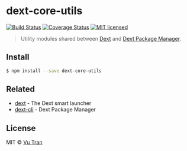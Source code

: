 # dext-core-utils

[![Build Status](https://travis-ci.org/vutran/dext-core-utils.svg?branch=develop)](https://travis-ci.org/vutran/dext-core-utils) [![Coverage Status](https://coveralls.io/repos/github/vutran/dext-core-utils/badge.svg?branch=develop)](https://coveralls.io/github/vutran/dext-core-utils?branch=develop)
[![MIT licensed](https://img.shields.io/badge/license-MIT-blue.svg)](LICENSE)

> Utility modules shared between [Dext](https://github.com/vutran/dext) and [Dext Package Manager](https://github.com/vutran/dext-cli).

## Install

```bash
$ npm install --save dext-core-utils
```

## Related

- [dext](https://github.com/vutran/dext) - The Dext smart launcher
- [dext-cli](https://github.com/vutran/dext-cli) - Dext Package Manager

## License

MIT © [Vu Tran](https://github.com/vutran/)
